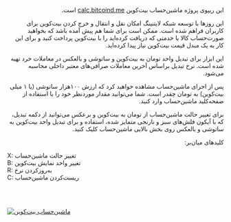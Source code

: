 <div dir="rtl">
<p>
این ریپوی پروژه ماشین‌حساب بیت‌کوین <a href="https://calc.bitcoind.me">calc.bitcoind.me</a> است.
</p>
<p>
این روزها با توسعه شبکه لایتنینگ امکان نقل و انتقال و خرج کردن بیت‌کوین برای کاربران فراهم شده است. ممکن است برای شما هم پیش آمده باشد که بخواهید صورت‌حساب کالا یا خدمتی که دریافت کرده‌اید را با بیت‌کوین پرداخت کنید و برای این کار به یک مبدل قیمت بیت‌کوین نیاز پیدا کرده‌اید.
</p>
<p>
این ابزار برای تبدیل واحد تومان به بیت‌کوین و ساتوشی و بالعکس در معاملات خرد تهیه شده است. نرخ تبدیل  براساس آخرین معاملات صرافی‌های معتبر داخلی محاسبه می‌شود.       
</p>
<p>
پس از اجرای ماشین‌حساب مشاهده خواهید کرد که ارزش ۱۰۰هزار ساتوشی (یا ۱ میلی بیت‌کوین) به تومان چقدر است. شما می‌توانید مقدار موردنظر خود را با استفاده از صفحه‌کلید ماشین‌حساب وارد کنید.       
</p>
<p>
برای تغییر حالت ماشین‌حساب از تومان به بیت‌کوین و برعکس می‌توانید از دکمه تبدیل، که با آیکون فلش‌های سبز و نارنجی متمایز شده، استفاده و برای تبدیل واحد بیت‌کوین به ساتوشی و بالعکس روی بخش بالایی ماشین‌حساب کلیک کنید.       
</p>
<p>
کلیدهای میان‌بر:
</p>
<p style="direction:ltr;text-align:left;">
    X: تغییر حالت ماشین‌حساب<br>
    B: تغییر واحد نمایش بیت‌کوین<br>
    R: به‌روزکردن نرخ<br>
    C: ریست‌کردن ماشین‌حساب
    </p>
</div>
<br/>
<br/>

[![ماشین‌حساب بیت‌کوین](https://bitcoind.me/assets/images/calculator-share-card.png "ماشین‌حساب بیت‌کوین")](https://calc.bitcoind.me)